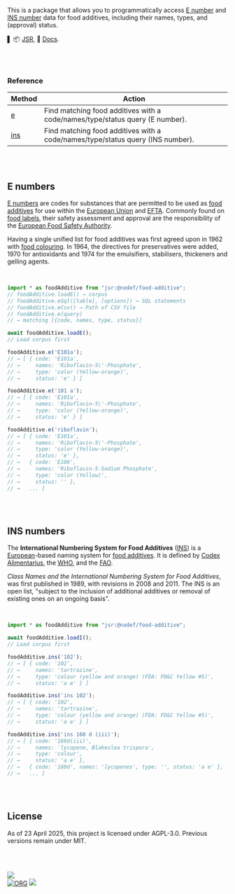 <!-- Copyright (C) 2025 Subhajit Sahu -->
<!-- SPDX-License-Identifier: AGPL-3.0-or-later -->
<!-- See LICENSE for full terms -->

This is a package that allows you to programmatically access [E number][E-number] and [INS number][INS-number] data for food additives, including their names, types, and (approval) status.

▌
📦 [JSR](https://jsr.io/@nodef/food-additive),
📰 [Docs](https://jsr.io/@nodef/food-additive/doc).


<br>
<br>


### Reference

| Method              | Action
|---------------------|-------
| [e]                 | Find matching food additives with a code/names/type/status query (E number).
| [ins]               | Find matching food additives with a code/names/type/status query (INS number).

[e]: https://jsr.io/@nodef/food-additive/doc/~/e
[ins]: https://jsr.io/@nodef/food-additive/doc/~/ins

<br>
<br>


## E numbers

[E numbers][E-number] are codes for substances that are permitted to be used as [food additives] for use within the [European Union] and [EFTA]. Commonly found on [food labels], their safety assessment and approval are the responsibility of the [European Food Safety Authority].

Having a single unified list for food additives was first agreed upon in 1962 with [food colouring]. In 1964, the directives for preservatives were added, 1970 for antioxidants and 1974 for the emulsifiers, stabilisers, thickeners and gelling agents.

<br>

```javascript
import * as foodAdditive from "jsr:@nodef/food-additive";
// foodAdditive.loadE() → corpus
// foodAdditive.eSql([table], [options]) → SQL statements
// foodAdditive.eCsv() → Path of CSV file
// foodAdditive.e(query)
// → matching [{code, names, type, status}]

await foodAdditive.loadE();
// Load corpus first

foodAdditive.e('E101a');
// → [ { code: 'E101a',
// →     names: 'Riboflavin-5\'-Phosphate',
// →     type: 'color (Yellow-orange)',
// →     status: 'e' } ]

foodAdditive.e('101 a');
// → [ { code: 'E101a',
// →     names: 'Riboflavin-5\'-Phosphate',
// →     type: 'color (Yellow-orange)',
// →     status: 'e' } ]

foodAdditive.e('riboflavin');
// → [ { code: 'E101a',
// →     names: 'Riboflavin-5\'-Phosphate',
// →     type: 'color (Yellow-orange)',
// →     status: 'e' },
// →   { code: 'E106',
// →     names: 'Riboflavin-5-Sodium Phosphate',
// →     type: 'color (Yellow)',
// →     status: '' },
// →   ... ]
```

<br>
<br>


## INS numbers

The **International Numbering System for Food Additives** ([INS][INS-number]) is a [European]-based naming system for [food additives]. It is defined by [Codex Alimentarius], the [WHO], and the [FAO].

*Class Names and the International Numbering System for Food Additives*, was first published in 1989, with revisions in 2008 and 2011. The INS is an open list, "subject to the inclusion of additional additives or removal of existing ones on an ongoing basis".

<br>

```javascript
import * as foodAdditive from "jsr:@nodef/food-additive";

await foodAdditive.loadI();
// Load corpus first

foodAdditive.ins('102');
// → [ { code: '102',
// →     names: 'tartrazine',
// →     type: 'colour (yellow and orange) (FDA: FD&C Yellow #5)',
// →     status: 'a e' } ]

foodAdditive.ins('ins 102');
// → [ { code: '102',
// →     names: 'tartrazine',
// →     type: 'colour (yellow and orange) (FDA: FD&C Yellow #5)',
// →     status: 'a e' } ]

foodAdditive.ins('ins 160 d (iii)');
// → [ { code: '160d(iii)',
// →     names: 'lycopene, Blakeslea trispora',
// →     type: 'colour',
// →     status: 'a e' },
// →   { code: '160d', names: 'lycopenes', type: '', status: 'a e' },
// →   ... ]
```

<br>
<br>


## License

As of 23 April 2025, this project is licensed under AGPL-3.0. Previous versions remain under MIT.

<br>
<br>


[![](https://raw.githubusercontent.com/qb40/designs/gh-pages/0/image/11.png)](https://wolfram77.github.io)<br>
[![ORG](https://img.shields.io/badge/org-nodef-green?logo=Org)](https://nodef.github.io)
![](https://ga-beacon.deno.dev/G-RC63DPBH3P:SH3Eq-NoQ9mwgYeHWxu7cw/github.com/nodef/food-additive)


[E-number]: https://en.wikipedia.org/wiki/E_number
[INS-number]: https://en.wikipedia.org/wiki/International_Numbering_System_for_Food_Additives
[EFTA]: https://en.wikipedia.org/wiki/European_Free_Trade_Association
[WHO]: https://en.wikipedia.org/wiki/World_Health_Organisation
[FAO]: https://en.wikipedia.org/wiki/Food_and_Agriculture_Organization
[UN]: https://en.wikipedia.org/wiki/United_Nations
[European]: https://en.wikipedia.org/wiki/Europe
[European Union]: https://en.wikipedia.org/wiki/European_Union
[European Food Safety Authority]: https://en.wikipedia.org/wiki/European_Food_Safety_Authority
[Codex Alimentarius]: https://en.wikipedia.org/wiki/Codex_Alimentarius
[food additives]: https://en.wikipedia.org/wiki/Food_additive
[food labels]: https://en.wikipedia.org/wiki/Food_label
[food colouring]: https://en.wikipedia.org/wiki/Food_colouring
